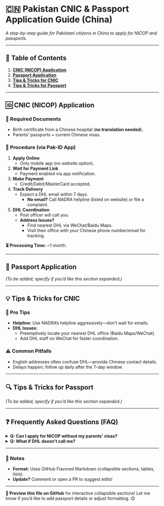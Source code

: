 # **🇨🇳 Pakistan CNIC & Passport Application Guide (China)**  
*A step-by-step guide for Pakistani citizens in China to apply for NICOP and passports.*  

---

## **📂 Table of Contents**  
1. [**CNIC (NICOP) Application**](#-cnic-nicop-application)  
2. [**Passport Application**](#-passport-application)  
3. [**Tips & Tricks for CNIC**](#-tips--tricks-for-cnic)  
4. [**Tips & Tricks for Passport**](#-tips--tricks-for-passport)  

---

## **🆔 CNIC (NICOP) Application**  
### **📌 Required Documents**  
- Birth certificate from a Chinese hospital (**no translation needed**).  
- Parents’ passports + current Chinese visas.  

### **📝 Procedure (via Pak-ID App)**  
1. **Apply Online**  
   - Only mobile app (no website option).  
2. **Wait for Payment Link**  
   - Payment enabled via app notification.  
3. **Make Payment**  
   - Credit/Debit/MasterCard accepted.  
4. **Track Delivery**  
   - Expect a DHL email within 7 days.  
     - **No email?** Call NADRA helpline (listed on website) or file a complaint.  
5. **DHL Coordination**  
   - Post officer will call you.  
   - **Address Issues?**  
     - Find nearest DHL via WeChat/Baidu Maps.  
     - Visit their office with your Chinese phone number/email for tracking.  

**⏳ Processing Time:** ~1 month.  

---

## **🛂 Passport Application**  
*(To be added; specify if you’d like this section expanded.)*  

---

## **💡 Tips & Tricks for CNIC**  
### **🚀 Pro Tips**  
- **Helpline:** Use NADRA’s helpline aggressively—don’t wait for emails.  
- **DHL Issues:**  
  - Preemptively locate your nearest DHL office (Baidu Maps/WeChat).  
  - Add DHL staff on WeChat for faster coordination.  

### **⚠️ Common Pitfalls**  
- English addresses often confuse DHL—provide Chinese contact details.  
- Delays happen; follow up daily after the 7-day window.  

---

## **🔍 Tips & Tricks for Passport**  
*(To be added; specify if you’d like this section expanded.)*  

---

## **❓ Frequently Asked Questions (FAQ)**  
<details>  
<summary><strong>Q: Can I apply for NICOP without my parents’ visas?</strong></summary>  
**A:** No. Parents’ passports + current Chinese visas are mandatory.  
</details>  

<details>  
<summary><strong>Q: What if DHL doesn’t call me?</strong></summary>  
**A:** Visit the nearest DHL office with your tracking details (use Baidu Maps to locate).  
</details>  

---

### **📌 Notes**  
- **Format:** Uses GitHub Flavored Markdown (collapsible sections, tables, lists).  
- **Update?** Comment or open a PR to suggest edits!  

--- 

**🔗 Preview this file on GitHub** for interactive collapsible sections! Let me know if you’d like to add passport details or adjust formatting. 😊
